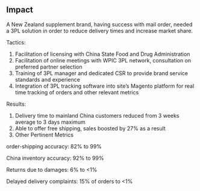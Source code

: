 ## Impact 

A New Zealand supplement brand, having success with mail order, needed a 3PL solution in order to reduce delivery times and increase market share.

Tactics:

1.  Facilitation of licensing with China State Food and Drug Administration
2.  Facilitation of online meetings with WPIC 3PL network, consultation on preferred partner selection
3.  Training of 3PL manager and dedicated CSR to provide brand service standards and experience
4.  Integration of 3PL tracking software into site’s Magento platform for real time tracking of orders and other relevant metrics

Results:

1.  Delivery time to mainland China customers reduced from 3 weeks average to 3 days maximum
2.  Able to offer free shipping, sales boosted by 27% as a result
3.  Other Pertinent Metrics

order-shipping accuracy: 82% to 99%

China inventory accuracy: 92% to 99%

Returns due to damages: 6% to <1%

Delayed delivery complaints: 15% of orders to <1%
